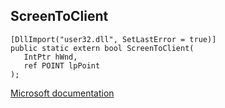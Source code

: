 ## ScreenToClient

```
[DllImport("user32.dll", SetLastError = true)]
public static extern bool ScreenToClient(
   IntPtr hWnd,
   ref POINT lpPoint
);
```

[Microsoft documentation](https://docs.microsoft.com/en-us/windows/win32/api/winuser/nf-winuser-screentoclient)
